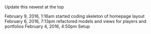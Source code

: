 Update this newest at the top


February 9, 2016, 1:16am started coding skeleton of homepage layout
February 6, 2016, 7:13pm refactored models and views for players and portfolios
February 4, 2016, 4:50pm Setup
